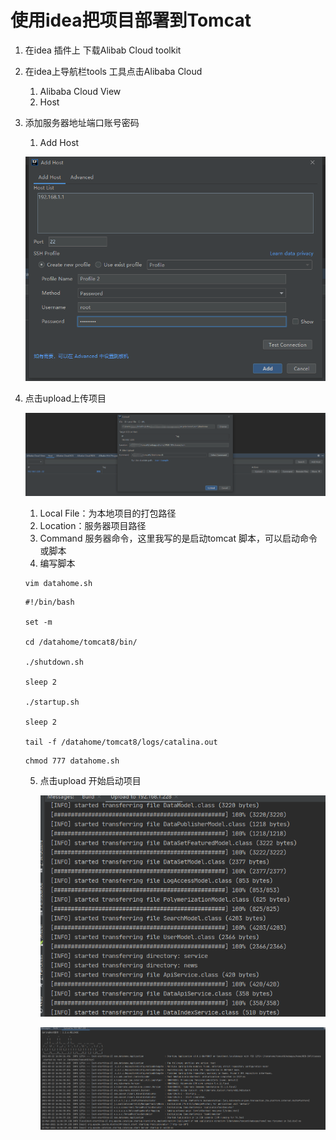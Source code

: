 # 使用idea把项目部署到Tomcat

1. 在idea 插件上 下载Alibab Cloud toolkit

2. 在idea上导航栏tools 工具点击Alibaba Cloud

   1. Alibaba Cloud View
   2. Host

3. 添加服务器地址端口账号密码

   1. Add Host

   ![image-20210322154311563](images/2021-03-22/image-20210322154311563.png)

4. 点击upload上传项目

   ![image-20210322155152408](images/2021-03-22/image-20210322155152408.png)

   1. Local File：为本地项目的打包路径
   2. Location：服务器项目路径
   3. Command 服务器命令，这里我写的是启动tomcat 脚本，可以启动命令或脚本
   4. 编写脚本

   ```
   vim datahome.sh
   ```

   ```
   #!/bin/bash
   
   set -m
   
   cd /datahome/tomcat8/bin/
   
   ./shutdown.sh
   
   sleep 2
   
   ./startup.sh
   
   sleep 2
   
   tail -f /datahome/tomcat8/logs/catalina.out
   ```

   ```
   chmod 777 datahome.sh
   ```

   5. 点击upload 开始启动项目

      ![image-20210322155321241](images/2021-03-22/image-20210322155321241.png)

      ![image-20210322155413062](images/2021-03-22/image-20210322155413062.png)

